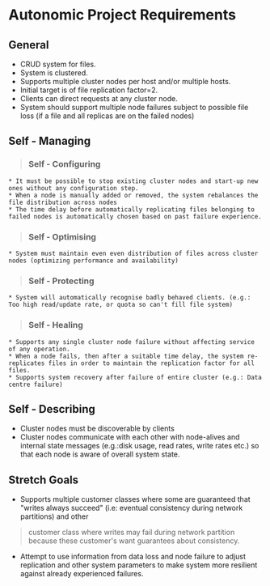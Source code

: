 # Autonomic Project Requirements #

## General ##
  * CRUD system for files.
  * System is clustered.
  * Supports multiple cluster nodes per host and/or multiple hosts.
  * Initial target is of file replication factor=2.
  * Clients can direct requests at any cluster node.
  * System should support multiple node failures subject to possible file loss (if a file and all replicas are on the failed nodes)

## Self - Managing ##
> ### Self - Configuring ###
    * It must be possible to stop existing cluster nodes and start-up new ones without any configuration step.
    * When a node is manually added or removed, the system rebalances the file distribution across nodes
    * The time delay before automatically replicating files belonging to failed nodes is automatically chosen based on past failure experience.
> ### Self - Optimising ###
    * System must maintain even even distribution of files across cluster nodes (optimizing performance and availability)
> ### Self - Protecting ###
    * System will automatically recognise badly behaved clients. (e.g.: Too high read/update rate, or quota so can't fill file system)
> ### Self - Healing ###
    * Supports any single cluster node failure without affecting service of any operation.
    * When a node fails, then after a suitable time delay, the system re-replicates files in order to maintain the replication factor for all files.
    * Supports system recovery after failure of entire cluster (e.g.: Data centre failure)

## Self - Describing ##
  * Cluster nodes must be discoverable by clients
  * Cluster nodes communicate with each other with node-alives and
internal state messages (e.g.:disk usage, read rates, write rates etc.)
so that each node is aware of overall system state.

## Stretch Goals ##
  * Supports multiple customer classes where some are guaranteed that "writes always succeed" (i.e: eventual consistency during network partitions) and other
> customer class where writes may fail during network partition because these customer's want guarantees about consistency.
  * Attempt to use information from data loss and node failure to adjust replication and other system parameters to make system more resilient against already experienced failures.